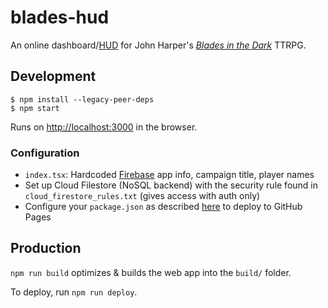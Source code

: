 # blades-hud

An online dashboard/[HUD](https://en.wikipedia.org/wiki/Head-up_display) for John Harper's *[Blades in the Dark](https://en.wikipedia.org/wiki/Blades_in_the_Dark)* TTRPG.

## Development

```
$ npm install --legacy-peer-deps
$ npm start
```

Runs on [http://localhost:3000](http://localhost:3000) in the browser.

### Configuration
* `index.tsx`: Hardcoded [Firebase](https://firebase.google.com/) app info, campaign title, player names
* Set up Cloud Filestore (NoSQL backend) with the security rule found in `cloud_firestore_rules.txt` (gives access with auth only)
* Configure your `package.json` as described [here](https://create-react-app.dev/docs/deployment/#github-pages) to deploy to GitHub Pages

## Production

`npm run build` optimizes & builds the web app into the `build/` folder.

To deploy, run `npm run deploy`.
